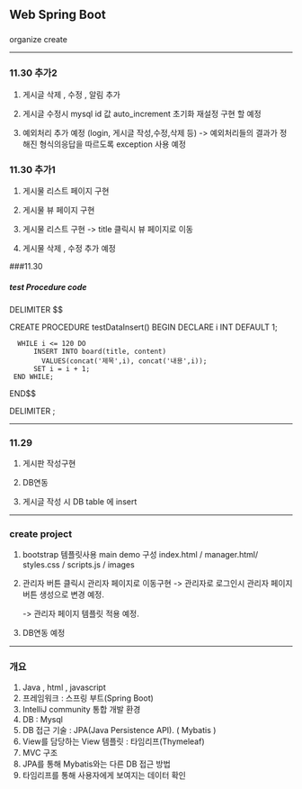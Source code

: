 ## Web Spring Boot

###
organize create


-----------------------------------------------------------------
### 11.30 추가2

1. 게시글 삭제 , 수정 , 알림 추가

2. 게시글 수정시 mysql id 값 auto_increment 초기화 재설정 구현 할 예정

3. 예외처리 추가 예정 (login, 게시글 작성,수정,삭제 등)
          -> 예외처리들의 결과가 정해진 형식의응답을 따르도록 exception 사용 예정 

### 11.30 추가1

1. 게시물 리스트 페이지 구현

2. 게시물 뷰 페이지 구현

3. 게시물 리스트 구현 -> title 클릭시 뷰 페이지로 이동 

4. 게시물 삭제 , 수정 추가 예정 

###11.30
##### test Procedure code
		
  DELIMITER $$

  CREATE PROCEDURE testDataInsert()
  BEGIN
      DECLARE i INT DEFAULT 1;
  
      WHILE i <= 120 DO
          INSERT INTO board(title, content)
            VALUES(concat('제목',i), concat('내용',i));
          SET i = i + 1;
     END WHILE;
  END$$

  DELIMITER ;

-------------------------------------------------------------------
### 11.29

1. 게시판 작성구현

2. DB연동 

3. 게시글 작성 시 DB table 에 insert

-------------------------------------------------------------------
### create project

1. bootstrap 템플릿사용 main demo 구성
	index.html / manager.html/ styles.css / scripts.js / images

2. 관리자 버튼 클릭시 관리자 페이지로 이동구현
	-> 관리자로 로그인시 관리자 페이지버튼 생성으로 변경 예정.  

	-> 관리자 페이지 템플릿 적용 예정.   

3. DB연동 예정 

-------------------------------------------------------------------
### 개요

1. Java , html , javascript
2. 프레임워크 :  스프링 부트(Spring Boot)
3. IntelliJ community 통합 개발 환경 
4. DB : Mysql
5. DB 접근 기술 :  JPA(Java Persistence API). ( Mybatis ) 
6. View를 담당하는 View 템플릿 :  타임리프(Thymeleaf)
7. MVC 구조 
8. JPA를 통해 Mybatis와는 다른 DB 접근 방법
9. 타임리프를 통해 사용자에게 보여지는 데이터 확인

